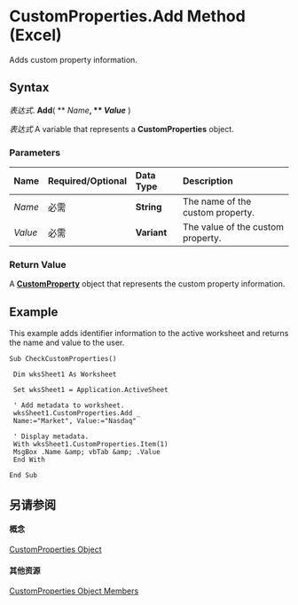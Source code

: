 
# CustomProperties.Add Method (Excel)

Adds custom property information.


## Syntax

 _表达式_. **Add**( ** _Name_**, ** _Value_** )

 _表达式_ A variable that represents a **CustomProperties** object.


### Parameters



|**Name**|**Required/Optional**|**Data Type**|**Description**|
|:-----|:-----|:-----|:-----|
| _Name_|必需|**String**|The name of the custom property.|
| _Value_|必需|**Variant**|The value of the custom property.|

### Return Value

A  **[CustomProperty](df8b58d8-ccfd-00bb-723a-a9c328f0b38b.md)** object that represents the custom property information.


## Example

This example adds identifier information to the active worksheet and returns the name and value to the user.


```
Sub CheckCustomProperties() 
 
 Dim wksSheet1 As Worksheet 
 
 Set wksSheet1 = Application.ActiveSheet 
 
 ' Add metadata to worksheet. 
 wksSheet1.CustomProperties.Add _ 
 Name:="Market", Value:="Nasdaq" 
 
 ' Display metadata. 
 With wksSheet1.CustomProperties.Item(1) 
 MsgBox .Name &amp; vbTab &amp; .Value 
 End With 
 
End Sub
```


## 另请参阅


#### 概念


[CustomProperties Object](f0f38570-e3bf-58ad-ab8a-e412ad869907.md)
#### 其他资源


[CustomProperties Object Members](http://msdn.microsoft.com/library/79a9e757-b302-5a0d-11a8-0e52f1ab0a97%28Office.15%29.aspx)